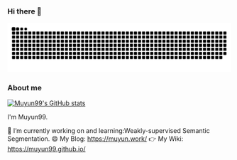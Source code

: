 ### Hi there 👋


![](https://raw.githubusercontent.com/Muyun99/Muyun99/main/assets/github-contribution-grid-snake.svg)

### About me      

[![Muyun99's GitHub stats](https://github-readme-stats.vercel.app/api?username=Muyun99&show_icons=true)](https://github.com/anuraghazra/github-readme-stats)

I'm Muyun99.

🔭  I’m currently working on and learning:Weakly-supervised Semantic Segmentation.
😄  My Blog: https://muyun.work/
👉  My Wiki: https://muyun99.github.io/


<!--
**Muyun99/Muyun99** is a ✨ _special_ ✨ repository because its `README.md` (this file) appears on your GitHub profile.

Here are some ideas to get you started:

- 🔭 I’m currently working on ...
- 🌱 I’m currently learning ...
- 👯 I’m looking to collaborate on ...
- 🤔 I’m looking for help with ...
- 💬 Ask me about ...
- 📫 How to reach me: ...
- 😄 Pronouns: ...
- ⚡ Fun fact: ...
-->
